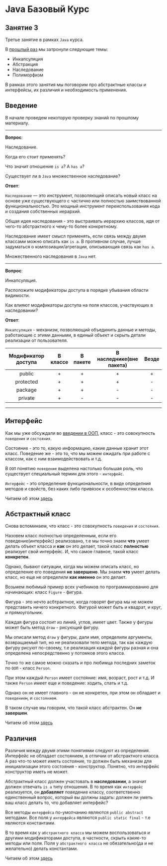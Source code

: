 # Java Базовый Курс

## Занятие 3

Третье занятие в рамках `Java` курса.

В [прошлый раз](./second.md) мы затронули следующие темы:

* Инкапсуляция
* Абстракция
* Наследование
* Полиморфизм

В рамках этого занятия мы поговорим про абстрактные классы и интерфейсы, их различия и необходимость применения.

## Введение

В начале проведем некоторую проверку знаний по прошлому материалу.

---

**Вопрос**:

Наследование.

Когда его стоит применять?

Что значит отношение `is a`? А `has a`?

Существует ли в `Java` множественное наследование?

**Ответ**:

`Наследование` — это инструмент, позволяющий описать новый класс на основе уже существующего с частично или полностью заимствованной функциональностью.
Это мощный инструмент переиспользования кода и создания собственных иерархий.

Общая идея наследования - это выстраивать иерархию классов, идя от чего-то абстрактного к чему-то более конкретному.

Наследование имеет смысл применять, если связь между двумя классами можно описать как `is a`.
В противном случае, лучше задуматься о композиации/агрегации, описывающия связь как `has a`.

Множественного наследования в `Java` нет.

---

**Вопрос**:

Инкапсуляция.

Расположите модификаторы доступа в порядке убывания области видимости.

Как влияют модификаторы доступа на поля классов, участвующих в наследовании?

**Ответ**:

`Инкапсуляция` - механизм, позволяющий объединить данные и методы, работающие с этими данными, в единый объект и скрыть детали реализации от пользователя.

| Модификатор доступа | В классе | В пакете | В наследнике(вне пакета) | Везде |
|:-------------------:|:--------:|:--------:|:------------------------:|:-----:|
|        public       |     +    |     +    |             +            |   +   |
|      protected      |     +    |     +    |             +            |   -   |
|       package       |     +    |     +    |             -            |   -   |
|       private       |     +    |     -    |             -            |   -   |

---

## Интерфейс

Как мы уже обсуждали во [введении в ООП](./intro.md), класс - это совокупность `поведения` и `состояния`.

Состояние - это то, какую информацию, какие данные хранит этот класс.
Поведение же - это то, что мы можем ожидать при работе с классом, как с ним взаимодействовать и т.д.

В `ООП` понятию `поведение` выделена настолько большая роль, что существует специальный термин для этого - `интерфейс`.

`Интерфейс` - это определение функциональности, в виде определния методов и свойств, без каких либо привязок к особенностям класса.

Читаем об этом [здесь](../oop/interface.md)

## Абстрактный класс

Снова вспоминаем, что класс - это совокупность `поведения` и `состояния`.

Назовем класс полностью определенным, если его поведение(интерфейс) реализовано, т.е мы точно знаем **что** умеет делать объект класса и **как** он это делает, такой класс **полностью** реализует свой интерфейс.
И, что самое главное, такой класс **конкретен**.

Однако, бывают ситуации, когда мы можем описать класс, но определение его поведения **не завершено**. Мы знаем **что** умеет делать класс, но еще не определили **как именно** он это делает.

Возьмем любимый пример всех учебников по программированию для начинающих: класс `Figure` - фигура.

Фигура - это нечто асбтрактное, когда говорят фигура мы не можем представить ничего конкретного.
Фигурой может быть и квадрат, и круг, и прямоугольник.

Каждая фигура состоит из линий, углов, имеет цвет.
Также у фигуры может быть метод `draw` - рисующий фигуру.

Мы описали метод `draw` у фигуры, дали имя, определили аргументы, возвращаемый тип, но не реализовали тело метода, так как каждую фигуру рисуют по-своему, т.е реализация каждой фигуры разная и она определена непосредственно у потомков этого класса.

Точно то же самое можно сказать и про любимца последних заметок по `ООП` - класс `Person`.

При этом каждый `Person` имеет состояние: имя, возраст, рост и т.д.
И также `Person` имеет еще и поведение: ходить, спать и т.д.

Однако он не имеет главного - он не конкретен, при этом он обладает и `поведением`, и `состоянием`.

В таком случае мы говорим, что такой класс абстрактен. Он **не завершен**.

Читаем об этом [здесь](../oop/abstract_class.md)

## Различия

Различия между двумя этими понятиями следуют из определения. Интерфейс не обладает состоянием, в отличии от абстрактного класса. А раз что-то может иметь состояние, то должен быть механизм для инициализации этого состояния - конструктор. Понятно, что интерфейс конструктор иметь не может.

Абстрактный класс должен участовать в **наследовании**, а значит должен отвечать `is a` типу отношения. В то время как `интерфейс` реализуется, он **добавляет** поведение классу, соответственно единственный вопрос, который вы должны задать: должен ли уметь ваш класс делать то, что добавляет интерфейс?

Все методы `интерфейса` по-умолчанию являются `public abstract` методами.
Все поля у `интерфейса` являются `public static final` - т.е являются константами.

В то время как у `абстрактного класса` мы можем воспользоваться и другими модификаторами доступа, в частности, скрыть какие-то методы или поля.
Поля у `абстрактного класса` не обязательно(да и не желательно) делать константами.

Читаем об этом [здесь](../oop/abstract_vs_interface.md)